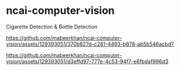 # ncai-computer-vision
Cigarette Detection &amp; Bottle Detection


https://github.com/mabeerkhan/ncai-computer-vision/assets/129393051/370b827d-c281-4493-b878-ab5b546acbd7



https://github.com/mabeerkhan/ncai-computer-vision/assets/129393051/d3effd97-777e-4c53-94f7-e6fbdaf996d3




